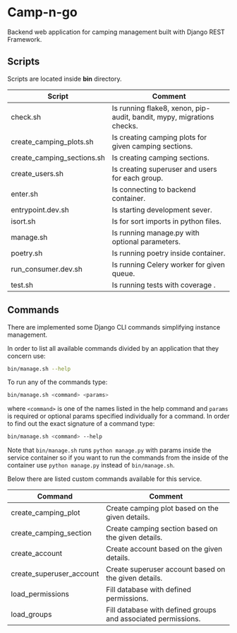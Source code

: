 # Camp-n-go
Backend web application for camping management built with Django REST Framework.

## Scripts
Scripts are located inside **bin** directory.

| Script                     | Comment                                                               |
|----------------------------|-----------------------------------------------------------------------|
| check.sh                   | Is running flake8, xenon, pip-audit, bandit, mypy, migrations checks. |
| create_camping_plots.sh    | Is creating camping plots for given camping sections.                 |
| create_camping_sections.sh | Is creating camping sections.                                         |
| create_users.sh            | Is creating superuser and users for each group.                       |
| enter.sh                   | Is connecting to backend container.                                   |
| entrypoint.dev.sh          | Is starting development sever.                                        |
| isort.sh                   | Is for sort imports in python files.                                  |
| manage.sh                  | Is running manage.py with optional parameters.                        |
| poetry.sh                  | Is running poetry inside container.                                   |
| run_consumer.dev.sh        | Is running Celery worker for given queue.                             |
| test.sh                    | Is running tests with coverage .                                      |

## Commands
There are implemented some Django CLI commands simplifying instance management.

In order to list all available commands divided by an application that they concern use:
```bash
bin/manage.sh --help
```

To run any of the commands type:
```bash
bin/manage.sh <command> <params>
```
where `<command>` is one of the names listed in the help command and `params` is required or optional 
params specified individually for a command. In order to find out the exact signature of a command type:
```bash
bin/manage.sh <command> --help
```

Note that `bin/manage.sh` runs `python manage.py` with params inside the service container so if you 
want to run  the commands from the inside of the container use `python manage.py` instead of `bin/manage.sh`.

Below there are listed custom commands available for this service.

| Command                  | Comment                                                       |
|--------------------------|---------------------------------------------------------------|
| create_camping_plot      | Create camping plot based on the given details.               |
| create_camping_section   | Create camping section based on the given details.            |
| create_account           | Create account based on the given details.                    |
| create_superuser_account | Create superuser account based on the given details.          |
| load_permissions         | Fill database with defined permissions.                       |
| load_groups              | Fill database with defined groups and associated permissions. |
